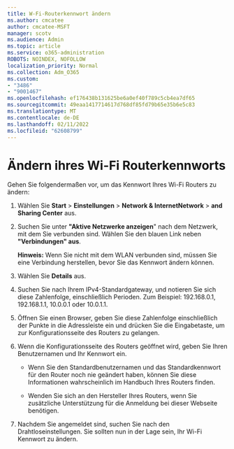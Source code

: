 ```yaml
---
title: W-Fi-Routerkennwort ändern
ms.author: cmcatee
author: cmcatee-MSFT
manager: scotv
ms.audience: Admin
ms.topic: article
ms.service: o365-administration
ROBOTS: NOINDEX, NOFOLLOW
localization_priority: Normal
ms.collection: Adm_O365
ms.custom:
- "3486"
- "9001467"
ms.openlocfilehash: ef176438b131625be6a0ef40f789c5cb4ea7df65
ms.sourcegitcommit: 49eaa1417714617d768df85fd79b65e35b6e5c83
ms.translationtype: MT
ms.contentlocale: de-DE
ms.lasthandoff: 02/11/2022
ms.locfileid: "62608799"
---
```

# <a name="change-your-wi-fi-router-password"></a>Ändern ihres Wi-Fi Routerkennworts

Gehen Sie folgendermaßen vor, um das Kennwort Ihres Wi-Fi Routers zu ändern:

1. Wählen Sie **Start** >  **Einstellungen** >  **Network & InternetNetwork** >  **and Sharing Center** aus.

2. Suchen Sie unter **"Aktive Netzwerke anzeigen**" nach dem Netzwerk, mit dem Sie verbunden sind. Wählen Sie den blauen Link neben **"Verbindungen" aus**.<br>

   **Hinweis:** Wenn Sie nicht mit dem WLAN verbunden sind, müssen Sie eine Verbindung herstellen, bevor Sie das Kennwort ändern können.

3. Wählen Sie **Details** aus.

4. Suchen Sie nach Ihrem IPv4-Standardgateway, und notieren Sie sich diese Zahlenfolge, einschließlich Perioden. Zum Beispiel: 192.168.0.1, 192.168.1.1, 10.0.0.1 oder 10.0.1.1.

5. Öffnen Sie einen Browser, geben Sie diese Zahlenfolge einschließlich der Punkte in die Adressleiste ein und drücken Sie die Eingabetaste, um zur Konfigurationsseite des Routers zu gelangen.

6. Wenn die Konfigurationsseite des Routers geöffnet wird, geben Sie Ihren Benutzernamen und Ihr Kennwort ein.<br>
   - Wenn Sie den Standardbenutzernamen und das Standardkennwort für den Router noch nie geändert haben, können Sie diese Informationen wahrscheinlich im Handbuch Ihres Routers finden.

   - Wenden Sie sich an den Hersteller Ihres Routers, wenn Sie zusätzliche Unterstützung für die Anmeldung bei dieser Webseite benötigen.

7. Nachdem Sie angemeldet sind, suchen Sie nach den Drahtloseinstellungen. Sie sollten nun in der Lage sein, Ihr Wi-Fi Kennwort zu ändern.
